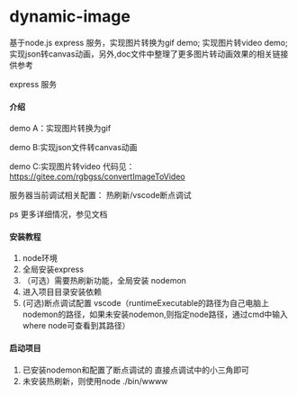 # dynamic-image
基于node.js express 服务，实现图片转换为gif demo; 实现图片转video demo;实现json转canvas动画，另外,doc文件中整理了更多图片转动画效果的相关链接供参考

express 服务

#### 介绍
demo A：实现图片转换为gif 

demo B:实现json文件转canvas动画

demo C:实现图片转video 代码见：https://gitee.com/rgbgss/convertImageToVideo

服务器当前调试相关配置：
热刷新/vscode断点调试

ps 更多详细情况，参见文档


#### 安装教程

1. node环境
2. 全局安装express
3. （可选）需要热刷新功能，全局安装 nodemon
4. 进入项目目录安装依赖
5. (可选)断点调试配置 vscode（runtimeExecutable的路径为自己电脑上nodemon的路径，如果未安装nodemon,则指定node路径，通过cmd中输入where node可查看到其路径）


#### 启动项目

1. 已安装nodemon和配置了断点调试的 直接点调试中的小三角即可
2. 未安装热刷新，则使用node ./bin/wwww
